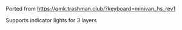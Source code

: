 Ported from https://qmk.trashman.club/?keyboard=minivan_hs_rev1

Supports indicator lights for 3 layers
